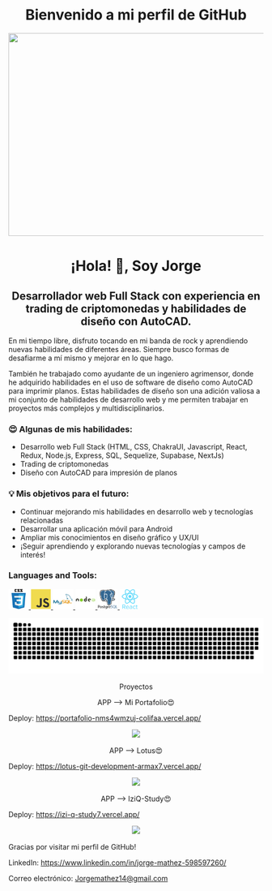 <!DOCTYPE html>
<html>
  <head>
    <meta charset="UTF-8">
    <h1 align="center" >Bienvenido a mi perfil de GitHub</h1>
  </head>
  <body>
    <p align="center">
    <img src="https://d3lkc3n5th01x7.cloudfront.net/wp-content/uploads/2021/08/04022409/WHAT-IS-BLOCKCHAIN.png" width="800" height="400"/>
  </p>
    <h1 align="center">¡Hola! 👋, Soy Jorge</h1> 
    <h2 align="center">Desarrollador web Full Stack con experiencia en trading de criptomonedas y habilidades de diseño con AutoCAD.</h2>

En mi tiempo libre, disfruto tocando en mi banda de rock y aprendiendo nuevas habilidades de diferentes áreas. Siempre busco formas de desafiarme a mí mismo y mejorar en lo que hago.</p>

<p>También he trabajado como ayudante de un ingeniero agrimensor, donde he adquirido habilidades en el uso de software de diseño como AutoCAD para imprimir planos. Estas habilidades de diseño son una adición valiosa a mi conjunto de habilidades de desarrollo web y me permiten trabajar en proyectos más complejos y multidisciplinarios.</p>

<h3>😍 Algunas de mis habilidades:</h3>

<ul>
  <li>Desarrollo web Full Stack (HTML, CSS, ChakraUI, Javascript, React, Redux, Node.js, Express, SQL, Sequelize, Supabase, NextJs)</li>
  <li>Trading de criptomonedas</li>
  <li>Diseño con AutoCAD para impresión de planos</li>
</ul>

<h3>💡  Mis objetivos para el futuro:</h3>
<ul>
  <li>Continuar mejorando mis habilidades en desarrollo web y tecnologías relacionadas</li>
  <li>Desarrollar una aplicación móvil para Android</li>
  <li>Ampliar mis conocimientos en diseño gráfico y UX/UI</li>
  <li>¡Seguir aprendiendo y explorando nuevas tecnologías y campos de interés!</li>
</ul>

<h3 align="left">Languages and Tools:</h3>
<p align="left">
  <a href="https://www.w3schools.com/css/" target="_blank" rel="noreferrer">
    <img src="https://raw.githubusercontent.com/devicons/devicon/master/icons/css3/css3-original-wordmark.svg" alt="css3" width="40" height="40"/>
  </a>
  <a href="https://developer.mozilla.org/en-US/docs/Web/JavaScript" target="_blank" rel="noreferrer">
    <img src="https://raw.githubusercontent.com/devicons/devicon/master/icons/javascript/javascript-original.svg" alt="javascript" width="40" height="40"/>
  </a>
  <a href="https://www.mysql.com/" target="_blank" rel="noreferrer">
    <img src="https://raw.githubusercontent.com/devicons/devicon/master/icons/mysql/mysql-original-wordmark.svg" alt="mysql" width="40" height="40"/>
  </a>
  <a href="https://nodejs.org" target="_blank" rel="noreferrer">
    <img src="https://raw.githubusercontent.com/devicons/devicon/master/icons/nodejs/nodejs-original-wordmark.svg" alt="nodejs" width="40" height="40"/>
  </a>
  <a href="https://www.postgresql.org" target="_blank" rel="noreferrer">
    <img src="https://raw.githubusercontent.com/devicons/devicon/master/icons/postgresql/postgresql-original-wordmark.svg" alt="postgresql" width="40" height="40"/>
  </a>
  <a href="https://reactjs.org/" target="_blank" rel="noreferrer">
    <img src="https://raw.githubusercontent.com/devicons/devicon/master/icons/react/react-original-wordmark.svg" alt="react" width="40" height="40"/>
  </a>
</p>

<p align="center">
  <img src="https://github.com/1999AZZAR/1999AZZAR/raw/main/resources/img/grid-snake.svg" />
</p>
  

<p align="center">Proyectos</p>
<p align="center">APP --&gt; Mi Portafolio😍</p>
<p>Deploy: <a href="https://portafolio-nms4wmzuj-colifaa.vercel.app/">https://portafolio-nms4wmzuj-colifaa.vercel.app/</a></p>
<p align="center">
  <img src="https://github.com/Colifaa/Colifaa/blob/main/assets/104874818/d9ab68e5-2e65-4fe9-8d26-e0e7634966bc.png" />
</p>

<p align="center">APP --&gt; Lotus😍</p>
<p>Deploy: <a href="https://lotus-git-development-armax7.vercel.app/">https://lotus-git-development-armax7.vercel.app/</a></p>
<p align="center">
  <img src="https://user-images.githubusercontent.com/95050756/234685679-2d9495f1-4ce4-4084-83dd-34deb9e6ba1f.png" />
</p>

<p align="center">APP --&gt; IziQ-Study😍</p>
<p>Deploy: <a href="https://izi-q-study7.vercel.app/">https://izi-q-study7.vercel.app/</a></p>
<p align="center">
  <img src="https://github.com/Colifaa/Colifaa/blob/main/assets/104874818/46a11f8a-c818-411a-9b19-7243a4a465b4.png" />
</p>

<p>Gracias por visitar mi perfil de GitHub!</p>
<p>LinkedIn: <a href="https://www.linkedin.com/in/jorge-mathez-598597260/">https://www.linkedin.com/in/jorge-mathez-598597260/</a></p>
<p>Correo electrónico: <a href="mailto:Jorgemathez14@gmail.com">Jorgemathez14@gmail.com</a></p>

